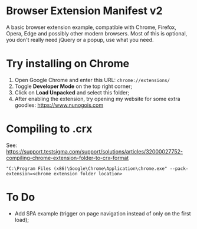 # Browser Extension Manifest v2

A basic browser extension example, compatible with Chrome, Firefox, Opera, Edge and possibly other modern browsers.
Most of this is optional, you don't really need jQuery or a popup, use what you need.

# Try installing on Chrome

1. Open Google Chrome and enter this URL: `chrome://extensions/`
2. Toggle **Developer Mode** on the top right corner;
3. Click on **Load Unpacked** and select this folder;
4. After enabling the extension, try opening my website for some extra goodies: https://www.nunogois.com

# Compiling to .crx

See: https://support.testsigma.com/support/solutions/articles/32000027752-compiling-chrome-extension-folder-to-crx-format

`"C:\Program Files (x86)\Google\Chrome\Application\chrome.exe" --pack-extension=<chrome extension folder location>`

# To Do

- Add SPA example (trigger on page navigation instead of only on the first load);